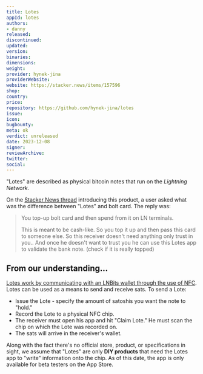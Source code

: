 ```yaml
---
title: Lotes
appId: lotes
authors:
- danny
released: 
discontinued: 
updated: 
version: 
binaries: 
dimensions: 
weight: 
provider: hynek-jina
providerWebsite: 
website: https://stacker.news/items/157596
shop: 
country: 
price: 
repository: https://github.com/hynek-jina/lotes
issue: 
icon: 
bugbounty: 
meta: ok
verdict: unreleased
date: 2023-12-08
signer: 
reviewArchive: 
twitter: 
social: 
---
```


"Lotes" are described as physical bitcoin notes that run on the *Lightning Network.*

On the [Stacker News thread](https://stacker.news/items/157596) introducing this product, a user asked what was the difference between "Lotes" and bolt card. The reply was:

> You top-up bolt card and then spend from it on LN terminals.
>
> This is meant to be cash-like. So you top it up and then pass this card to someone else. So this receiver doesn't need anything only trust in you.. And once he doesn't want to trust you he can use this Lotes app to validate the bank note. (check if it is really topped) 


## From our understanding...

[Lotes work by communicating with an LNBits wallet through the use of NFC](https://www.youtube.com/watch?v=_cQutic0CX0). Lotes can be used as a means to send and receive sats. To send a Lote:

- Issue the Lote - specify the amount of satoshis you want the note to "hold."
- Record the Lote to a physical NFC chip.
- The receiver must open his app and hit "Claim Lote." He must scan the chip on which the Lote was recorded on.
- The sats will arrive in the receiver's wallet.

Along with the fact there's no official store, product, or specifications in sight, we assume that "Lotes" are only **DIY products** that need the Lotes app to "write" information onto the chip. As of this date, the app is only available for beta testers on the App Store.

